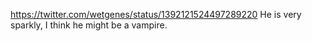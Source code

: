 https://twitter.com/wetgenes/status/1392121524497289220 He is very sparkly, I think he might be a vampire.